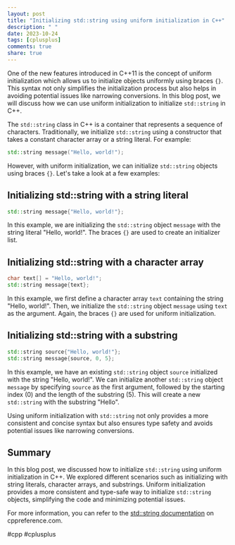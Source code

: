 ```yaml
---
layout: post
title: "Initializing std::string using uniform initialization in C++"
description: " "
date: 2023-10-24
tags: [cplusplus]
comments: true
share: true
---
```


One of the new features introduced in C++11 is the concept of uniform initialization which allows us to initialize objects uniformly using braces `{}`. This syntax not only simplifies the initialization process but also helps in avoiding potential issues like narrowing conversions. In this blog post, we will discuss how we can use uniform initialization to initialize `std::string` in C++.

The `std::string` class in C++ is a container that represents a sequence of characters. Traditionally, we initialize `std::string` using a constructor that takes a constant character array or a string literal. For example:

```cpp
std::string message("Hello, world!");
```

However, with uniform initialization, we can initialize `std::string` objects using braces `{}`. Let's take a look at a few examples:

## Initializing std::string with a string literal
```cpp
std::string message{"Hello, world!"};
```
In this example, we are initializing the `std::string` object `message` with the string literal "Hello, world!". The braces `{}` are used to create an initializer list.

## Initializing std::string with a character array
```cpp
char text[] = "Hello, world!";
std::string message{text};
```
In this example, we first define a character array `text` containing the string "Hello, world!". Then, we initialize the `std::string` object `message` using `text` as the argument. Again, the braces `{}` are used for uniform initialization.

## Initializing std::string with a substring
```cpp
std::string source{"Hello, world!"};
std::string message{source, 0, 5};
```
In this example, we have an existing `std::string` object `source` initialized with the string "Hello, world!". We can initialize another `std::string` object `message` by specifying `source` as the first argument, followed by the starting index (0) and the length of the substring (5). This will create a new `std::string` with the substring "Hello".

Using uniform initialization with `std::string` not only provides a more consistent and concise syntax but also ensures type safety and avoids potential issues like narrowing conversions.

## Summary
In this blog post, we discussed how to initialize `std::string` using uniform initialization in C++. We explored different scenarios such as initializing with string literals, character arrays, and substrings. Uniform initialization provides a more consistent and type-safe way to initialize `std::string` objects, simplifying the code and minimizing potential issues.

For more information, you can refer to the [std::string documentation](https://en.cppreference.com/w/cpp/string/basic_string) on cppreference.com.

#cpp #cplusplus